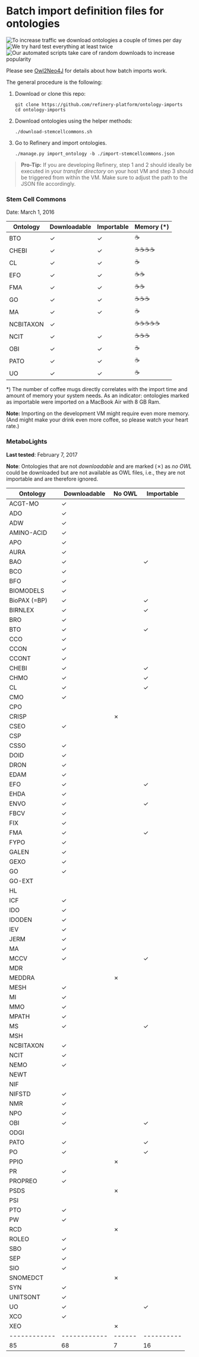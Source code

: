 # Batch import definition files for ontologies

![To increase traffic we download ontologies a couple of times per day](https://img.shields.io/badge/build-passing-brightgreen.svg) ![We try hard test everything at least twice](https://img.shields.io/badge/coverage-142%-brightgreen.svg) ![Our automated scripts take care of random downloads to increase popularity](https://img.shields.io/badge/downloads-15k/day-brightgreen.svg)

Please see [Owl2Neo4J][owl2neo4j] for details about how batch imports work.

The general procedure is the following:

1. Download or clone this repo:

   ```
   git clone https://github.com/refinery-platform/ontology-imports
   cd ontology-imports
   ```

2. Download ontologies using the helper methods:

   ```
   ./download-stemcellcommons.sh
   ```

3. Go to Refinery and import ontologies.

   ```
   ./manage.py import_ontology -b ./import-stemcellcommons.json
   ```

> **Pro-Tip:** If you are developing Refinery, step 1 and 2 should ideally be executed in your _transfer directory_ on your host VM and step 3 should be triggered from within the VM. Make sure to adjust the path to the JSON file accordingly.

### Stem Cell Commons

Date: March 1, 2016

Ontology     | Downloadable | Importable | Memory (*)
------------ | ------------ | ---------- | ----------
BTO          | ✓            | ✓          | ☕
CHEBI        | ✓            | ✓          | ☕☕☕☕
CL           | ✓            | ✓          | ☕
EFO          | ✓            | ✓          | ☕☕
FMA          | ✓            | ✓          | ☕☕
GO           | ✓            | ✓          | ☕☕☕
MA           | ✓            | ✓          | ☕
NCBITAXON    | ✓            |            | ☕☕☕☕☕
NCIT         | ✓            | ✓          | ☕☕☕
OBI          | ✓            | ✓          | ☕
PATO         | ✓            | ✓          | ☕
UO           | ✓            | ✓          | ☕

*) The number of coffee mugs directly correlates with the import time and amount
of memory your system needs. As an indicator: ontologies marked as importable
were imported on a MacBook Air with 8 GB Ram.

**Note:** Importing on the development VM might require even more memory. (And
might make your drink even more coffee, so please watch your heart rate.)

### MetaboLights

**Last tested**: February 7, 2017

**Note**: Ontologies that are not _downloadable_ and are marked (✗) as _no OWL_
could be downloaded but are not available as OWL files, i.e., they are not
importable and are therefore ignored.

Ontology     | Downloadable | No OWL | Importable
------------ | ------------ | ------ | ----------
ACGT-MO      | ✓            |        |
ADO          | ✓            |        |
ADW          | ✓            |        |
AMINO-ACID   | ✓            |        |
APO          | ✓            |        |
AURA         | ✓            |        |
BAO          | ✓            |        | ✓
BCO          | ✓            |        |
BFO          | ✓            |        |
BIOMODELS    | ✓            |        |
BioPAX (=BP) | ✓            |        | ✓
BIRNLEX      | ✓            |        | ✓
BRO          | ✓            |        |
BTO          | ✓            |        | ✓
CCO          | ✓            |        |
CCON         | ✓            |        |
CCONT        | ✓            |        |
CHEBI        | ✓            |        | ✓
CHMO         | ✓            |        | ✓
CL           | ✓            |        | ✓
CMO          | ✓            |        |
CPO          |              |        |
CRISP        |              | ✗      |
CSEO         | ✓            |        |
CSP          |              |        |
CSSO         | ✓            |        |
DOID         | ✓            |        |
DRON         | ✓            |        |
EDAM         | ✓            |        |
EFO          | ✓            |        | ✓
EHDA         | ✓            |        |
ENVO         | ✓            |        | ✓
FBCV         | ✓            |        |
FIX          | ✓            |        |
FMA          | ✓            |        | ✓
FYPO         | ✓            |        |
GALEN        | ✓            |        |
GEXO         | ✓            |        |
GO           | ✓            |        |
GO-EXT       |              |        |
HL           |              |        |
ICF          | ✓            |        |
IDO          | ✓            |        |
IDODEN       | ✓            |        |
IEV          | ✓            |        |
JERM         | ✓            |        |
MA           | ✓            |        |
MCCV         | ✓            |        | ✓
MDR          |              |        |
MEDDRA       |              | ✗      |
MESH         | ✓            |        |
MI           | ✓            |        |
MMO          | ✓            |        |
MPATH        | ✓            |        |
MS           | ✓            |        | ✓
MSH          |              |        |
NCBITAXON    | ✓            |        |
NCIT         | ✓            |        |
NEMO         | ✓            |        |
NEWT         |              |        |
NIF          |              |        |
NIFSTD       | ✓            |        |
NMR          | ✓            |        |
NPO          | ✓            |        |
OBI          | ✓            |        | ✓
ODGI         |              |        |
PATO         | ✓            |        | ✓
PO           | ✓            |        | ✓
PPIO         |              | ✗      |
PR           | ✓            |        |
PROPREO      | ✓            |        |
PSDS         |              | ✗      |
PSI          |              |        |
PTO          | ✓            |        |
PW           | ✓            |        |
RCD          |              | ✗      |
ROLEO        | ✓            |        |
SBO          | ✓            |        |
SEP          | ✓            |        |
SIO          | ✓            |        |
SNOMEDCT     |              | ✗      |
SYN          | ✓            |        |
UNITSONT     | ✓            |        |
UO           | ✓            |        | ✓
XCO          | ✓            |        |
XEO          |              | ✗      |
------------ | ------------ | ------ | ----------
85           | 68           | 7      | 16

[owl2neo4j]: https://github.com/flekschas/owl2neo4j/wiki/Batch-Imports

